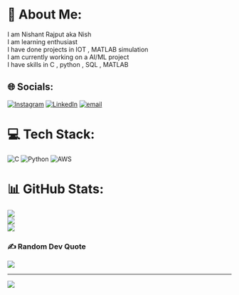 # 💫 About Me:
I am Nishant Rajput aka Nish<br>I am learning enthusiast<br>I have done projects in IOT , MATLAB simulation<br>I am currently working on a AI/ML project<br>I have skills in C , python , SQL , MATLAB 


## 🌐 Socials:
[![Instagram](https://img.shields.io/badge/Instagram-%23E4405F.svg?logo=Instagram&logoColor=white)](https://instagram.com/i_m_nishantrajput) [![LinkedIn](https://img.shields.io/badge/LinkedIn-%230077B5.svg?logo=linkedin&logoColor=white)](https://linkedin.com/in/https://www.linkedin.com/in/nishant-rajput-191925272?utm_source=share&utm_campaign=share_via&utm_content=profile&utm_medium=android_app) [![email](https://img.shields.io/badge/Email-D14836?logo=gmail&logoColor=white)](mailto:nishant0407003@gmail.com) 

# 💻 Tech Stack:
![C](https://img.shields.io/badge/c-%2300599C.svg?style=for-the-badge&logo=c&logoColor=white) ![Python](https://img.shields.io/badge/python-3670A0?style=for-the-badge&logo=python&logoColor=ffdd54) ![AWS](https://img.shields.io/badge/AWS-%23FF9900.svg?style=for-the-badge&logo=amazon-aws&logoColor=white)
# 📊 GitHub Stats:
![](https://github-readme-stats.vercel.app/api?username=rnish0407&theme=dark&hide_border=false&include_all_commits=false&count_private=false)<br/>
![](https://nirzak-streak-stats.vercel.app/?user=rnish0407&theme=dark&hide_border=false)<br/>
![](https://github-readme-stats.vercel.app/api/top-langs/?username=rnish0407&theme=dark&hide_border=false&include_all_commits=false&count_private=false&layout=compact)

### ✍️ Random Dev Quote
![](https://quotes-github-readme.vercel.app/api?type=horizontal&theme=radical)

---
[![](https://visitcount.itsvg.in/api?id=rnish0407&icon=4&color=0)](https://visitcount.itsvg.in)

<!-- Proudly created with GPRM ( https://gprm.itsvg.in ) -->
